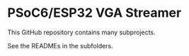 # PSoC6/ESP32 VGA Streamer 

This GitHub repository contains many subprojects. 

See the READMEs in the subfolders.
